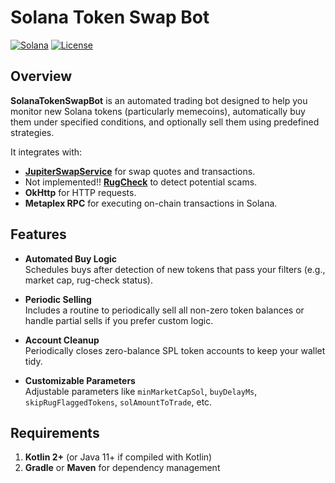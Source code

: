 # Solana Token Swap Bot

[![Solana](https://img.shields.io/badge/Solana-Blockchain-2E333C?logo=solana&logoColor=white)](https://solana.com/)
[![License](https://img.shields.io/badge/License-MIT-green.svg)](./LICENSE)

## Overview

**SolanaTokenSwapBot** is an automated trading bot designed to help you monitor new Solana tokens (particularly memecoins), automatically buy them under specified conditions, and optionally sell them using predefined strategies. 

It integrates with:
- **[JupiterSwapService](https://jup.ag/)** for swap quotes and transactions.
- Not implemented!! **[RugCheck](https://api.rugcheck.xyz/)** to detect potential scams.
- **OkHttp** for HTTP requests.
- **Metaplex RPC** for executing on-chain transactions in Solana.

## Features

- **Automated Buy Logic**  
  Schedules buys after detection of new tokens that pass your filters (e.g., market cap, rug-check status).

- **Periodic Selling**  
  Includes a routine to periodically sell all non-zero token balances or handle partial sells if you prefer custom logic.

- **Account Cleanup**  
  Periodically closes zero-balance SPL token accounts to keep your wallet tidy.

- **Customizable Parameters**  
  Adjustable parameters like `minMarketCapSol`, `buyDelayMs`, `skipRugFlaggedTokens`, `solAmountToTrade`, etc.

## Requirements

1. **Kotlin 2+** (or Java 11+ if compiled with Kotlin)
2. **Gradle** or **Maven** for dependency management
